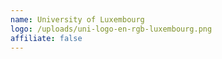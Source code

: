 ```yaml
---
name: University of Luxembourg
logo: /uploads/uni-logo-en-rgb-luxembourg.png
affiliate: false
---
```

